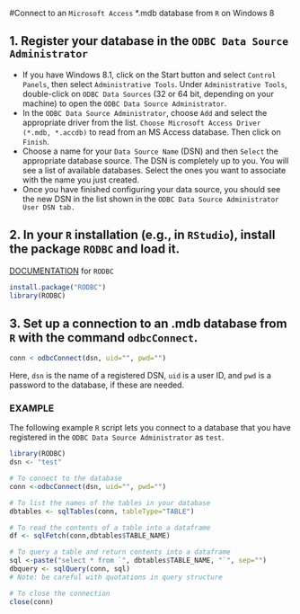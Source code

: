 #Connect to an `Microsoft Access` *.mdb database from `R` on Windows 8

## 1. Register your database in the `ODBC Data Source Administrator`

- If you have Windows 8.1, click on the Start button and select `Control Panels`, then select `Administrative Tools`. Under `Administrative Tools`, double-click on `ODBC Data Sources` (32 or 64 bit, depending on your machine) to open the `ODBC Data Source Administrator`.
- In the `ODBC Data Source Administrator`, choose `Add` and select the appropriate driver from the list. `Choose Microsoft Access Driver (*.mdb, *.accdb)` to read from an MS Access database. Then click on `Finish`.
- Choose a name for your `Data Source Name` (DSN) and then `Select` the appropriate database source. The DSN is completely up to you. You will see a list of available databases. Select the ones you want to associate with the name you just created.
- Once you have finished configuring your data source, you should see the new DSN in the list shown in the `ODBC Data Source Administrator User DSN tab.`

## 2. In your `R` installation (e.g., in `RStudio`), install the package `RODBC` and load it.

[DOCUMENTATION](http://cran.r-project.org/web/packages/RODBC/RODBC.pdf) for `RODBC`

```R
install.package("RODBC")
library(RODBC)
```

## 3. Set up a connection to an .mdb database from `R` with the command `odbcConnect`.

```R
conn < odbcConnect(dsn, uid="", pwd="")
```

Here, `dsn` is the name of a registered DSN, `uid` is a user ID, and `pwd` is a password to the database, if these are needed.

### EXAMPLE

The following example `R` script lets you connect to a database that you have registered in the `ODBC Data Source Administrator` as `test`.

```R
library(RODBC)
dsn <- "test"

# To connect to the database
conn <-odbcConnect(dsn, uid="", pwd="")

# To list the names of the tables in your database
dbtables <- sqlTables(conn, tableType="TABLE")

# To read the contents of a table into a dataframe
df <- sqlFetch(conn,dbtables$TABLE_NAME)

# To query a table and return contents into a dataframe
sql <-paste("select * from `", dbtables$TABLE_NAME, "`", sep="")
dbquery <- sqlQuery(conn, sql)
# Note: be careful with quotations in query structure

# To close the connection
close(conn)
```
